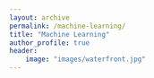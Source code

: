 ```yaml
---
layout: archive
permalink: /machine-learning/
title: "Machine Learning"
author_profile: true
header: 
    image: "images/waterfront.jpg"
---
```

